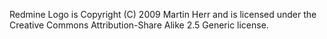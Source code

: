Redmine Logo is Copyright (C) 2009 Martin Herr and is licensed under the Creative Commons Attribution-Share Alike 2.5 Generic license.
